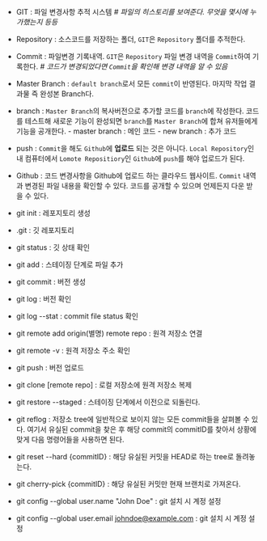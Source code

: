 - GIT : 파일 변경사항 추적 시스템
  _# 파일의 히스토리를 보여준다. 무엇을 몇시에 누가했는지 등등_
- Repository : 소스코드를 저장하는 폴더, `GIT`은 `Repository` 폴더를 추적한다.
- Commit : 파일변경 기록내역. `GIT`은 `Repository` 파일 변경 내역을 `Commit`하여 기록한다. _# 코드가 변경되었다면 `Commit`을 확인해 변경 내역을 알 수 있음_
- Master Branch : `default branch`로서 모든 `commit`이 반영된다. 마지막 작업
  결과물 즉 완성본 Branch다.
- branch : `Master Branch`의 복사버전으로 추가할 코드를 `branch`에 작성한다.
  코드를 테스트해 새로운 기능이 완성되면 `branch`를 `Master Branch`에 합쳐 유저들에게 기능을 공개한다. - master branch : 메인 코드 - new branch : 추가 코드
- push : `Commit`을 해도 `Github`에 **업로드** 되는 것은 아니다. `Local Repository`인 내 컴퓨터에서 `Lomote Repositiory`인 `Github`에 `push`를 해야 업로드가 된다.

- Github : 코드 변경사항을 Github에 업로드 하는 클라우드 웹사이트.
  `Commit` 내역과 변경된 파일 내용을 확인할 수 있다. 코드를 공개할 수 있으며
  언제든지 다운 받을 수 있다.

- git init : 레포지토리 생성
- .git : 깃 레포지토리
- git status : 깃 상태 확인
- git add : 스테이징 단계로 파일 추가
- git commit : 버전 생성
- git log : 버전 확인
- git log --stat : commit file status 확인
- git remote add origin(별명) remote repo : 원격 저장소 연결
- git remote -v : 원격 저장소 주소 확인
- git push : 버전 업로드
- git clone [remote repo] : 로컬 저장소에 원격 저장소 복제
- git restore --staged <file path> : 스테이징 단계에서 이전으로 되돌린다.
- git reflog : 저장소 tree에 일반적으로 보이지 않는 모든 commit들을 살펴볼 수 있다. 여기서 유실된 commit을 찾은 후 해당 commit의 commitID를 찾아서 상황에 맞게 다음 명령어들을 사용하면 된다.

- git reset --hard {commitID} : 해당 유실된 커밋을 HEAD로 하는 tree로 돌려놓는다.

- git cherry-pick {commitID} : 해당 유실된 커밋만 현재 브랜치로 가져온다.
- git config --global user.name "John Doe" : git 설치 시 계정 설정
- git config --global user.email johndoe@example.com : git 설치 시 계정 설정